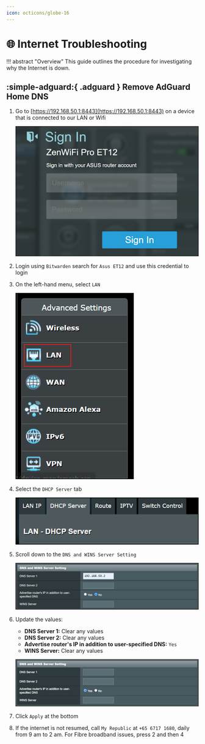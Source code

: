 ```yaml
---
icon: octicons/globe-16
---
```


# 🌐 Internet Troubleshooting

!!! abstract "Overview"
    This guide outlines the procedure for investigating why the Internet is down.

## :simple-adguard:{ .adguard } Remove AdGuard Home DNS

1. Go to [https://192.168.50.1:8443](https://192.168.50.1:8443) on a device that is connected to our LAN or Wifi

    ![login](../images/procedures/internet-troubleshooting/login.png)

2. Login using `Bitwarden` search for `Asus ET12` and use this credential to login

3. On the left-hand menu, select `LAN`

    ![menu](../images/procedures/internet-troubleshooting/menu.png)

4. Select the `DHCP Server` tab

    ![dhcp](../images/procedures/internet-troubleshooting/dhcp.png)

5. Scroll down to the `DNS and WINS Server Setting`

    ![dns-server](../images/procedures/internet-troubleshooting/dns-server.png)

6. Update the values:
      - **DNS Server 1:** Clear any values
      - **DNS Server 2:** Clear any values
      - **Advertise router's IP in addition to user-specified DNS:** `Yes`
      - **WINS Server:** Clear any values

    ![dns-server-clear](../images/procedures/internet-troubleshooting/dns-server-clear.png)

7. Click `Apply` at the bottom

8. If the internet is not resumed, call `My Republic` at `+65 6717 1680`, daily from 9 am to 2 am. For Fibre broadband issues, press 2 and then 4
